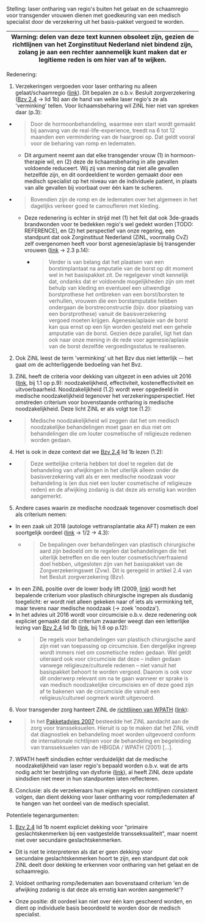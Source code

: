 Stelling: laser ontharing van regio's buiten het gelaat en de schaamregio voor transgender vrouwen dienen met goedkeuring van een medisch specialist door de verzekering uit het basis-pakket vergoed te worden.

|Warning: delen van deze text kunnen obsoleet zijn, gezien de richtlijnen van het Zorginstituut Nederland niet bindend zijn, zolang je aan een rechter aannemelijk kunt maken dat er legitieme reden is om hier van af te wijken.|
|-|

Redenering:
1. Verzekeringen vergoeden voor laser ontharing nu alleen gelaat/schaamregio ([link](https://www.zorginstituutnederland.nl/publicaties/standpunten/2008/09/22/epilatie-bij-transseksuelen-van-perineo-scrotaal-vaginaal-gebied-en-gezicht-en-hals-is-een-te-verzekeren-prestatie-romp-en-ledematen-in-de-regel-niet)). Dit bepalen ze o.b.v. Besluit zorgverzekering ([Bzv 2.4](https://wetten.overheid.nl/jci1.3:c:BWBR0018492&hoofdstuk=2&paragraaf=1&artikel=2.4&z=2020-01-01&g=2020-01-01) -> lid 1b) aan de hand van welke laser regio's ze als 'verminking' tellen. Voor lichaamsbeharing wil ZiNL hier niet van spreken daar (p.3):
- > Door de hormoonbehandeling, waarmee een start wordt gemaakt bij aanvang van de real-life-experience, treedt na 6 tot 12 maanden een vermindering van de haargroei op. Dat geldt vooral voor de beharing van romp en ledematen.
  - Dit argument neemt aan dat elke transgender vrouw (1) in hormoon-therapie wil, en (2) deze de lichaamsbeharing in alle gevallen voldoende reduceert. Wij zij van mening dat niet alle gevallen hetzelfde zijn, en dit oordeeldient te worden gemaakt door een medisch specialist op het niveau van de individuele patient, in plaats van alle gevallen bij voorbaat over één kam te scheren.
- > Bovendien zijn de romp en de ledematen over het algemeen in het dagelijks verkeer goed te camoufleren met kleding.
  - Deze redenering is echter in strijd met (1) het feit dat ook 3de-graads brandwonden voor te bedekken regio's wel gedekt worden [TODO: REFERENCE], en (2) het perspectief van onze regering, een standpunt dat ook Zorginstituut Nederland (ZiNL, voormalig CvZ) zelf overgenomen heeft voor borst agenesie/aplasie bij transgender vrouwen ([link](https://www.zorginstituutnederland.nl/publicaties/adviezen/2016/03/31/advies-uitbreiding-basispakket-zvw-met-enkele-behandelingen-van-plastisch-chirurgische-aard-en-medisch-noodzakelijke-circumcisie) -> 2.3 p.14):
    - > Verder is van belang dat het plaatsen van een borstimplantaat na amputatie van de borst op dit moment wel in het basispakket zit. De regelgever vindt kennelijk dat, ondanks dat er voldoende mogelijkheden zijn om met behulp van kleding en eventueel een uitwendige borstprothese het ontbreken van een borst/borsten te verhullen, vrouwen die een borstamputatie hebben ondergaan de borstreconstructie (bijv. door plaatsing van een borstprothese) vanuit de basisverzekering vergoed moeten krijgen. Agenesie/aplasie van de borst kan qua ernst op een lijn worden gesteld met een gehele amputatie van de borst. Gezien deze parallel, ligt het dan ook naar onze mening in de rede voor agenesie/aplasie van de borst dezelfde vergoedingsstatus te realiseren.

2. Ook ZiNL leest de term 'verminking' uit het Bzv dus niet letterlijk -- het gaat om de achterliggende bedoeling van het Bvz.

3. ZiNL heeft de criteria voor dekking van uitgezet in een advies uit 2016 ([link](https://www.zorginstituutnederland.nl/publicaties/adviezen/2016/03/31/advies-uitbreiding-basispakket-zvw-met-enkele-behandelingen-van-plastisch-chirurgische-aard-en-medisch-noodzakelijke-circumcisie), bij 1.1 op p.9): noodzakelijkheid, effectiviteit, kosteneffectiviteit en uitvoerbaarheid. Noodzakelijkheid (1.2) wordt weer opgedeeld in medische noodzakelijkheid tegenover het verzekeringsperspectief. Het omstreden criterium voor bovenstaande ontharing is medische noodzakelijkheid. Deze licht ZiNL er als volgt toe (1.2):
- > Medische noodzakelijkheid wil zeggen dat het om medisch noodzakelijke behandelingen moet gaan en dus niet om behandelingen die om louter cosmetische of religieuze redenen worden gedaan.

4. Het is ook in deze context dat we [Bzv 2.4](https://wetten.overheid.nl/jci1.3:c:BWBR0018492&hoofdstuk=2&paragraaf=1&artikel=2.4&z=2020-01-01&g=2020-01-01) lid 1b lezen (1.2):
- > Deze wettelijke criteria hebben tot doel te regelen dat de behandeling van afwijkingen in het uiterlijk alleen onder de basisverzekering valt als er een medische noodzaak voor behandeling is (en dus niet een louter cosmetische of religieuze reden) en de afwijking zodanig is dat deze als ernstig kan worden aangemerkt.

5. Andere cases waarin ze medische noodzaak tegenover cosmetisch doel als criterium nemen:
  - In een zaak uit 2018 (autologe vettransplantatie aka AFT) maken ze een soortgelijk oordeel ([link](https://www.zorginstituutnederland.nl/publicaties/standpunten/2018/08/01/autologe-vettransplantatie-lipofilling-bij-partiele-defecten-van-de-borst) -> 1/2 -> 4.3):
    - > De bepalingen over behandelingen van plastisch chirurgische aard zijn bedoeld om te regelen dat behandelingen die het uiterlijk betreffen en die een louter cosmetisch/verfraaiend doel hebben, uitgesloten zijn van het basispakket van de Zorgverzekeringswet (Zvw). Dit is geregeld in artikel 2.4 van het Besluit zorgverzekering (Bzv).
  - In een ZiNL positie over de lower body lift (2009, [link](https://www.zorginstituutnederland.nl/publicaties/standpunten/2009/11/16/plastische-chirurgie-ter-verbetering-van-de-lichaamscontour-zoals-de-lower-body-lift-bij-patienten-met-extreem-gewichtsverlies-is-een-te-verzekeren-prestatie)) wordt het bepalende criterium voor plastisch chirurgische ingrepen als dusdanig toegelicht: er wordt niet alleen gekeken naar of iets als verminking telt, maar tevens naar medische noodzaak (-> zoek 'noodza').
  - In het advies uit 2016 wordt voor circumcisie o.b.v. deze redenering ook expliciet gemaakt dat dit criterium zwaarder weegt dan een letterlijke lezing van [Bzv 2.4](https://wetten.overheid.nl/jci1.3:c:BWBR0018492&hoofdstuk=2&paragraaf=1&artikel=2.4&z=2020-01-01&g=2020-01-01) lid 1b ([link](https://www.zorginstituutnederland.nl/publicaties/adviezen/2016/03/31/advies-uitbreiding-basispakket-zvw-met-enkele-behandelingen-van-plastisch-chirurgische-aard-en-medisch-noodzakelijke-circumcisie), bij 1.6 op p.12):
    - > De regels voor behandelingen van plastisch chirurgische aard zijn niet van toepassing op circumcisie. Een dergelijke ingreep wordt immers niet om cosmetische reden gedaan. Wel geldt uiteraard ook voor circumcisie dat deze – indien gedaan vanwege religieuze/culturele redenen – niet vanuit het basispakket behoort te worden vergoed. Daarom is ook voor dit onderwerp relevant om na te gaan wanneer er sprake is van medisch noodzakelijke circumcisies en of deze goed zijn af te bakenen van de circumcisie die vanuit een religieus/cultureel oogmerk wordt uitgevoerd.

6. Voor transgender zorg hanteert ZiNL de [richtlijnen van WPATH](https://wpath.org/publications/soc) ([link](https://www.zorginstituutnederland.nl/publicaties/standpunten/2008/03/25/zorg-in-verband-met-transseksualiteit-die-niet-in-een-gespecialiseerd-centrum-wordt-verricht-moet-voldoen-aan-de-internationale-richtlijn-en-onder-regie-staan-van-een-deskundige-psychiater-psycholoog)):
- > In het [Pakketadvies 2007](https://www.zorginstituutnederland.nl/binaries/zinl/documenten/adviezen/2007/03/27/pakketadvies-2007/Pakketadvies+2007.pdf) besteedde het ZiNL aandacht aan de zorg voor transseksuelen. Hieruit is op te maken dat het ZiNL vindt dat diagnostiek en behandeling moet worden uitgevoerd conform de internationale richtlijnen voor de behandeling en begeleiding van transseksuelen van de HBIGDA / WPATH (2001) [...].

7. WPATH heeft sindsdien echter verduidelijkt dat de medische noodzakelijkheid van laser regio's bepaald worden o.b.v. wat de arts nodig acht ter bestrijding van dysforie ([link](https://s3.amazonaws.com/amo_hub_content/Association140/files/Letter%20Re_Medical%20Necessity%20of%20Electrolysis_7-15-15.pdf)), al heeft ZiNL deze update sindsdien niet meer in hun standpunten laten reflecteren.

8. Conclusie: als de verzekeraars hun eigen regels en richtlijnen consistent volgen, dan dient dekking voor laser ontharing voor romp/ledematen af te hangen van het oordeel van de medisch specialist.


Potentiele tegenargumenten:

1. [Bzv 2.4](https://wetten.overheid.nl/jci1.3:c:BWBR0018492&hoofdstuk=2&paragraaf=1&artikel=2.4&z=2020-01-01&g=2020-01-01) lid 1b noemt expliciet dekking voor "primaire geslachtskenmerken bij een vastgestelde transseksualiteit", maar noemt niet over secundaire geslachtskenmerken.
  - Dit is niet te interpreteren als dat er geen dekking voor secundaire geslachtskenmerken hoort te zijn, een standpunt dat ook ZiNL deelt door dekking te erkennen voor ontharing van het gelaat en de schaamregio.
2. Voldoet ontharing romp/ledematen aan bovenstaand criterium 'en de afwijking zodanig is dat deze als ernstig kan worden aangemerkt'?
  - Onze positie: dit oordeel kan niet over één kam gescheerd worden, en dient op individuele basis beoordeeld te worden door de medisch specialist.
